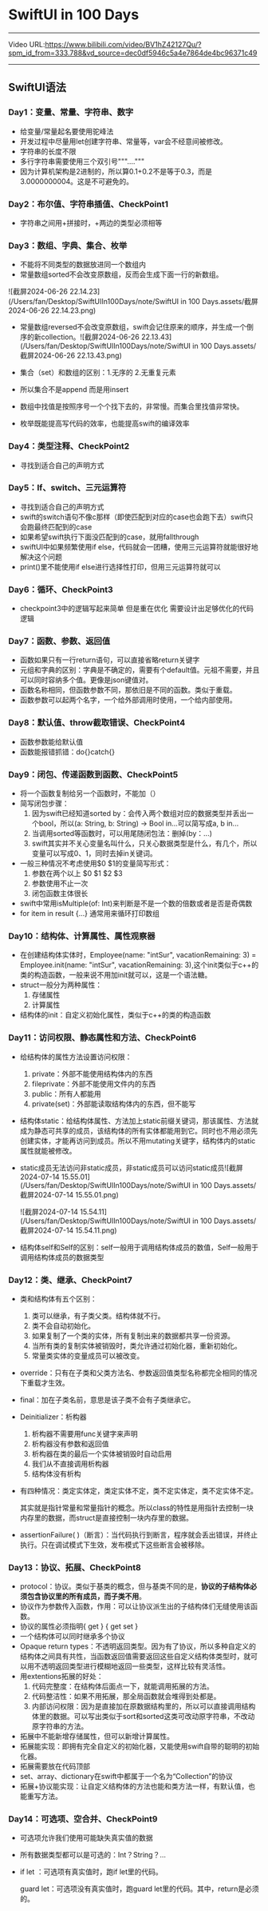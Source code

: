 # **SwiftUI in 100 Days**

------

Video URL:https://www.bilibili.com/video/BV1hZ42127Qu/?spm_id_from=333.788&vd_source=dec0df5946c5a4e7864de4bc96371c49

------

## SwiftUI语法

### Day1：变量、常量、字符串、数字

- 给变量/常量起名要使用驼峰法
- 开发过程中尽量用let创建字符串、常量等，var会不经意间被修改。
- 字符串的长度不限
- 多行字符串需要使用三个双引号"""...."""
- 因为计算机架构是2进制的，所以算0.1+0.2不是等于0.3，而是3.0000000004。这是不可避免的。

### Day2：布尔值、字符串插值、CheckPoint1

- 字符串之间用+拼接时，+两边的类型必须相等

### Day3：数组、字典、集合、枚举

- 不能将不同类型的数据放进同一个数组内
- 常量数组sorted不会改变原数组，反而会生成下面一行的新数组。

![截屏2024-06-26 22.14.23](/Users/fan/Desktop/SwiftUIIn100Days/note/SwiftUI in 100 Days.assets/截屏2024-06-26 22.14.23.png)

- 常量数组reversed不会改变原数组，swift会记住原来的顺序，并生成一个倒序的新collection。![截屏2024-06-26 22.13.43](/Users/fan/Desktop/SwiftUIIn100Days/note/SwiftUI in 100 Days.assets/截屏2024-06-26 22.13.43.png)

- 集合（set）和数组的区别：1.无序的 2.无重复元素
- 所以集合不是append 而是用insert
- 数组中找值是按照序号一个个找下去的，非常慢。而集合里找值非常快。
- 枚举既能提高写代码的效率，也能提高swift的编译效率

### Day4：类型注释、CheckPoint2

- 寻找到适合自己的声明方式

### Day5：If、switch、三元运算符

- 寻找到适合自己的声明方式
- swift的switch语句不像c那样（即使匹配到对应的case也会跑下去）swift只会跑最终匹配到的case
- 如果希望swift执行下面没匹配到的case，就用fallthrough
- swiftUI中如果频繁使用if else，代码就会一团糟，使用三元运算符就能很好地解决这个问题
- print()里不能使用if else进行选择性打印，但用三元运算符就可以

### Day6：循环、CheckPoint3

- checkpoint3中的逻辑写起来简单 但是重在优化 需要设计出足够优化的代码逻辑

### Day7：函数、参数、返回值

- 函数如果只有一行return语句，可以直接省略return关键字
- 元组和字典的区别：字典是不确定的，需要有个default值。元祖不需要，并且可以同时容纳多个值。更像是json键值对。
- 函数名称相同，但函数参数不同，那依旧是不同的函数。类似于重载。
- 函数参数可以起两个名字，一个给外部调用时使用，一个给内部使用。

### Day8：默认值、throw截取错误、CheckPoint4

- 函数参数能给默认值
- 函数能报错抓错：do{}catch{}

### Day9：闭包、传递函数到函数、CheckPoint5

- 将一个函数复制给另一个函数时，不能加（）
- 简写闭包步骤：
  1. 因为swift已经知道sorted by：会传入两个数组对应的数据类型并丢出一个bool，所以(a: String, b: String) -> Bool in...可以简写成a, b in...
  2. 当调用sorted等函数时，可以用尾随闭包法：删掉(by：...)
  3. swift其实并不关心变量名叫什么，只关心数据类型是什么，有几个，所以变量可以写成$0、$1，同时去掉in关键词。
- 一般三种情况不考虑使用$0 $1的变量简写形式：
  1. 参数在两个以上 $0 $1 $2 $3
  2. 参数使用不止一次
  3. 闭包函数主体很长
- swift中常用isMultiple(of: Int)来判断是不是一个数的倍数或者是否是奇偶数
- for item in result {...} 通常用来循环打印数组 

### Day10：结构体、计算属性、属性观察器

- 在创建结构体实体时，Employee(name: "intSur", vacationRemaining: 3) = Employee.init(name: "intSur", vacationRemaining: 3),这个init类似于c++的类的构造函数，一般来说不用加init就可以，这是一个语法糖。
- struct一般分为两种属性：
  1. 存储属性
  2. 计算属性
- 结构体的init：自定义初始化属性，类似于c++的类的构造函数

### Day11：访问权限、静态属性和方法、CheckPoint6

- 给结构体的属性方法设置访问权限：

  1. private：外部不能使用结构体内的东西
  2. fileprivate：外部不能使用文件内的东西
  3. public：所有人都能用
  4. private(set)：外部能读取结构体内的东西，但不能写  

- 结构体static：给结构体属性、方法加上static前缀关键词，那该属性、方法就成为静态可共享的成员，该结构体的所有实体都能用到它。同时也不用必须先创建实体，才能再访问到成员。所以不用mutating关键字，结构体内的static属性就能被修改。

- static成员无法访问非static成员，非static成员可以访问static成员![截屏2024-07-14 15.55.01](/Users/fan/Desktop/SwiftUIIn100Days/note/SwiftUI in 100 Days.assets/截屏2024-07-14 15.55.01.png)

  ![截屏2024-07-14 15.54.11](/Users/fan/Desktop/SwiftUIIn100Days/note/SwiftUI in 100 Days.assets/截屏2024-07-14 15.54.11.png)

- 结构体self和Self的区别：self一般用于调用结构体成员的数值，Self一般用于调用结构体成员的数据类型

### Day12：类、继承、CheckPoint7

- 类和结构体有五个区别：

  1. 类可以继承，有子类父类。结构体就不行。
  2. 类不会自动初始化。
  3. 如果复制了一个类的实体，所有复制出来的数据都共享一份资源。
  4. 当所有类的复制实体被销毁时，类允许通过初始化器，重新初始化。
  5. 常量类实体的变量成员可以被改变。

- override：只有在子类和父类方法名、参数返回值类型名称都完全相同的情况下重载才生效。

- final：加在子类名前，意思是该子类不会有子类继承它。

- Deinitializer：析构器

  1. 析构器不需要用func关键字来声明
  2. 析构器没有参数和返回值
  3. 析构器在类的最后一个实体被销毁时自动启用
  4. 我们从不直接调用析构器
  5. 结构体没有析构

- 有四种情况：类定实体定，类定实体不定，类不定实体定，类不定实体不定。

  其实就是指针常量和常量指针的概念。所以class的特性是用指针去控制一块内存里的数据，而struct是直接控制一块内存里的数据。
  
- assertionFailure( )（断言）：当代码执行到断言，程序就会丢出错误，并终止执行。只在调试模式下生效，发布模式下这些断言会被移除。

### Day13：协议、拓展、CheckPoint8

- protocol：协议。类似于基类的概念，但与基类不同的是，**协议的子结构体必须包含协议里的所有成员，而子类不用**。
- 协议作为参数传入函数，作用：可以让协议派生出的子结构体们无缝使用该函数。
- 协议的属性必须指明{ get } { get set }
- 一个结构体可以同时继承多个协议
- Opaque return types：不透明返回类型。因为有了协议，所以多种自定义的结构体之间具有共性，当函数返回值需要返回这些自定义结构体类型时，就可以用不透明返回类型进行模糊地返回一些类型，这样比较有灵活性。
- 用extentions拓展的好处：
  1. 代码完整度：在结构体后面点一下，就能调用拓展的方法。
  2. 代码整洁性：如果不用拓展，那全局函数就会堆得到处都是。  
  3. 内部访问权限：因为是直接加在原数据结构里的，所以可以直接调用结构体里的数据。可以写出类似于sort和sorted这类可改动原字符串，不改动原字符串的方法。
- 拓展中不能新增存储属性，但可以新增计算属性。
- 拓展能实现：即拥有完全自定义的初始化器，又能使用swift自带的聪明的初始化器。
- 拓展需要放在代码顶部
- set、array、dictionary在swift中都属于一个名为“Collection”的协议
- 拓展+协议能实现：让自定义结构体的方法也能和类方法一样，有默认值，也能重写方法。

### Day14：可选项、空合并、CheckPoint9

- 可选项允许我们使用可能缺失真实值的数据 

- 所有数据类型都可以是可选的：Int？String？...

- if let ：可选项有真实值时，跑if let里的代码。

  guard let：可选项没有真实值时，跑guard let里的代码。其中，return是必须的。

